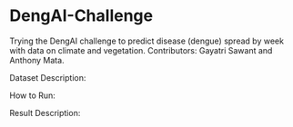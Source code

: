 # DengAI-Challenge
Trying the DengAI challenge to predict disease (dengue) spread by week with data on climate and vegetation.
Contributors: Gayatri Sawant and Anthony Mata.

Dataset Description:


How to Run:


Result Description:
